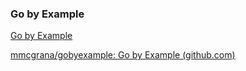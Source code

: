 ### Go by Example

[Go by Example](https://gobyexample.com/)

[mmcgrana/gobyexample: Go by Example (github.com)](https://github.com/mmcgrana/gobyexample)